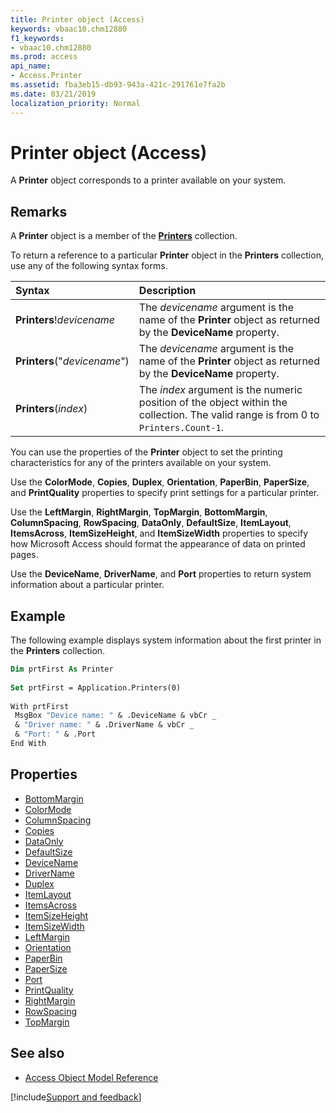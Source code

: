 ```yaml
---
title: Printer object (Access)
keywords: vbaac10.chm12880
f1_keywords:
- vbaac10.chm12880
ms.prod: access
api_name:
- Access.Printer
ms.assetid: fba3eb15-db93-943a-421c-291761e7fa2b
ms.date: 03/21/2019
localization_priority: Normal
---
```



# Printer object (Access)

A **Printer** object corresponds to a printer available on your system.


## Remarks

A **Printer** object is a member of the **[Printers](Access.Printers.md)** collection.

To return a reference to a particular **Printer** object in the **Printers** collection, use any of the following syntax forms.

|Syntax|Description|
|:-----|:-----|
|**Printers**!_devicename_|The _devicename_ argument is the name of the **Printer** object as returned by the **DeviceName** property.|
|**Printers**("_devicename_")|The _devicename_ argument is the name of the **Printer** object as returned by the **DeviceName** property.|
|**Printers**(_index_)|The _index_ argument is the numeric position of the object within the collection. The valid range is from 0 to `Printers.Count-1`.|

You can use the properties of the **Printer** object to set the printing characteristics for any of the printers available on your system.

Use the **ColorMode**, **Copies**, **Duplex**, **Orientation**, **PaperBin**, **PaperSize**, and **PrintQuality** properties to specify print settings for a particular printer.

Use the **LeftMargin**, **RightMargin**, **TopMargin**, **BottomMargin**, **ColumnSpacing**, **RowSpacing**, **DataOnly**, **DefaultSize**, **ItemLayout**, **ItemsAcross**, **ItemSizeHeight**, and **ItemSizeWidth** properties to specify how Microsoft Access should format the appearance of data on printed pages.

Use the **DeviceName**, **DriverName**, and **Port** properties to return system information about a particular printer.


## Example

The following example displays system information about the first printer in the **Printers** collection.

```vb
Dim prtFirst As Printer 
 
Set prtFirst = Application.Printers(0) 
 
With prtFirst 
 MsgBox "Device name: " & .DeviceName & vbCr _ 
 & "Driver name: " & .DriverName & vbCr _ 
 & "Port: " & .Port 
End With
```


## Properties

- [BottomMargin](Access.Printer.BottomMargin.md)
- [ColorMode](Access.Printer.ColorMode.md)
- [ColumnSpacing](Access.Printer.ColumnSpacing.md)
- [Copies](Access.Printer.Copies.md)
- [DataOnly](Access.Printer.DataOnly.md)
- [DefaultSize](Access.Printer.DefaultSize.md)
- [DeviceName](Access.Printer.DeviceName.md)
- [DriverName](Access.Printer.DriverName.md)
- [Duplex](Access.Printer.Duplex.md)
- [ItemLayout](Access.Printer.ItemLayout.md)
- [ItemsAcross](Access.Printer.ItemsAcross.md)
- [ItemSizeHeight](Access.Printer.ItemSizeHeight.md)
- [ItemSizeWidth](Access.Printer.ItemSizeWidth.md)
- [LeftMargin](Access.Printer.LeftMargin.md)
- [Orientation](Access.Printer.Orientation.md)
- [PaperBin](Access.Printer.PaperBin.md)
- [PaperSize](Access.Printer.PaperSize.md)
- [Port](Access.Printer.Port.md)
- [PrintQuality](Access.Printer.PrintQuality.md)
- [RightMargin](Access.Printer.RightMargin.md)
- [RowSpacing](Access.Printer.RowSpacing.md)
- [TopMargin](Access.Printer.TopMargin.md)

## See also

- [Access Object Model Reference](overview/Access/object-model.md)


[!include[Support and feedback](~/includes/feedback-boilerplate.md)]
